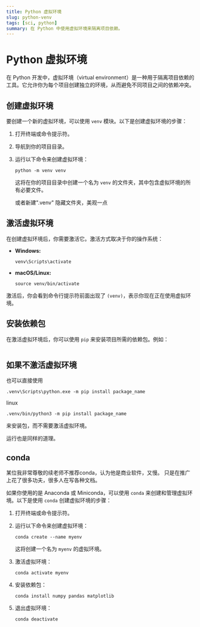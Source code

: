 ```yaml
---
title: Python 虚拟环境
slug: python-venv
tags: [sci, python]
summary: 在 Python 中使用虚拟环境来隔离项目依赖。
---
```


# Python 虚拟环境

在 Python 开发中，虚拟环境（virtual environment）是一种用于隔离项目依赖的工具。它允许你为每个项目创建独立的环境，从而避免不同项目之间的依赖冲突。
## 创建虚拟环境
要创建一个新的虚拟环境，可以使用 `venv` 模块。以下是创建虚拟环境的步骤：
1. 打开终端或命令提示符。
2. 导航到你的项目目录。 
3. 运行以下命令来创建虚拟环境：
   ```
   python -m venv venv
   ```
   这将在你的项目目录中创建一个名为 `venv` 的文件夹，其中包含虚拟环境的所有必要文件。

   或者新建".venv" 隐藏文件夹，美观一点

## 激活虚拟环境
在创建虚拟环境后，你需要激活它。激活方式取决于你的操作系统：

- **Windows:**
  ```
  venv\Scripts\activate
  ```
- **macOS/Linux:**
  ```
  source venv/bin/activate
  ```
激活后，你会看到命令行提示符前面出现了 `(venv)`，表示你现在正在使用虚拟环境。

## 安装依赖包
在激活虚拟环境后，你可以使用 `pip` 来安装项目所需的依赖包。例如：
```pip install numpy pandas matplotlib
``` 


## 如果不激活虚拟环境

也可以直接使用 
```
.venv\Scripts\python.exe -m pip install package_name
```
linux
```
.venv/bin/python3 -m pip install package_name
```

来安装包，而不需要激活虚拟环境。

运行也是同样的道理。


## conda

某位我非常尊敬的续老师不推荐conda，认为他是商业软件，又慢。 只是在推广上花了很多功夫，很多人在写各种文档。

如果你使用的是 Anaconda 或 Miniconda，可以使用 `conda` 来创建和管理虚拟环境。以下是使用 `conda` 创建虚拟环境的步骤：
1. 打开终端或命令提示符。
2. 运行以下命令来创建虚拟环境：
   ```
   conda create --name myenv
   ```
   这将创建一个名为 `myenv` 的虚拟环境。

3. 激活虚拟环境：
   ```
   conda activate myenv
   ```  
4. 安装依赖包：
   ```
   conda install numpy pandas matplotlib
   ```
5. 退出虚拟环境：
   ```
   conda deactivate
   ```